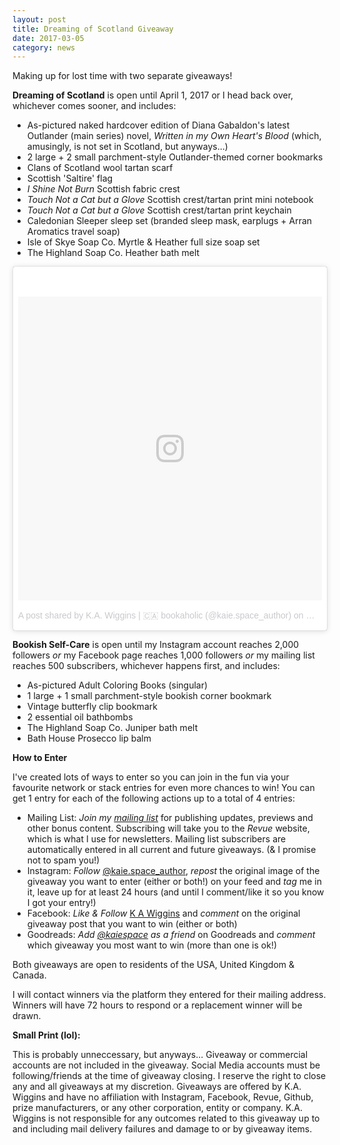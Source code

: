 ```yaml
---
layout: post
title: Dreaming of Scotland Giveaway
date: 2017-03-05
category: news
---
```


Making up for lost time with two separate giveaways!

**Dreaming of Scotland** is open until April 1, 2017 or I head back over, whichever comes sooner, and includes:

- As-pictured naked hardcover edition of Diana Gabaldon's latest Outlander (main series) novel, *Written in my Own Heart's Blood* (which, amusingly, is not set in Scotland, but anyways...) 
- 2 large + 2 small parchment-style Outlander-themed corner bookmarks
- Clans of Scotland wool tartan scarf
- Scottish 'Saltire' flag
- *I Shine Not Burn* Scottish fabric crest
- *Touch Not a Cat but a Glove* Scottish crest/tartan print mini notebook
- *Touch Not a Cat but a Glove* Scottish crest/tartan print keychain
- Caledonian Sleeper sleep set (branded sleep mask, earplugs + Arran Aromatics travel soap)
- Isle of Skye Soap Co. Myrtle & Heather full size soap set
- The Highland Soap Co. Heather bath melt

<blockquote class="instagram-media" data-instgrm-version="7" style=" background:#FFF; border:0; border-radius:3px; box-shadow:0 0 1px 0 rgba(0,0,0,0.5),0 1px 10px 0 rgba(0,0,0,0.15); margin: 1px; max-width:658px; padding:0; width:99.375%; width:-webkit-calc(100% - 2px); width:calc(100% - 2px);"><div style="padding:8px;"> <div style=" background:#F8F8F8; line-height:0; margin-top:40px; padding:50% 0; text-align:center; width:100%;"> <div style=" background:url(data:image/png;base64,iVBORw0KGgoAAAANSUhEUgAAACwAAAAsCAMAAAApWqozAAAABGdBTUEAALGPC/xhBQAAAAFzUkdCAK7OHOkAAAAMUExURczMzPf399fX1+bm5mzY9AMAAADiSURBVDjLvZXbEsMgCES5/P8/t9FuRVCRmU73JWlzosgSIIZURCjo/ad+EQJJB4Hv8BFt+IDpQoCx1wjOSBFhh2XssxEIYn3ulI/6MNReE07UIWJEv8UEOWDS88LY97kqyTliJKKtuYBbruAyVh5wOHiXmpi5we58Ek028czwyuQdLKPG1Bkb4NnM+VeAnfHqn1k4+GPT6uGQcvu2h2OVuIf/gWUFyy8OWEpdyZSa3aVCqpVoVvzZZ2VTnn2wU8qzVjDDetO90GSy9mVLqtgYSy231MxrY6I2gGqjrTY0L8fxCxfCBbhWrsYYAAAAAElFTkSuQmCC); display:block; height:44px; margin:0 auto -44px; position:relative; top:-22px; width:44px;"></div></div><p style=" color:#c9c8cd; font-family:Arial,sans-serif; font-size:14px; line-height:17px; margin-bottom:0; margin-top:8px; overflow:hidden; padding:8px 0 7px; text-align:center; text-overflow:ellipsis; white-space:nowrap;"><a href="https://www.instagram.com/p/BRR-oeMAAD5/" style=" color:#c9c8cd; font-family:Arial,sans-serif; font-size:14px; font-style:normal; font-weight:normal; line-height:17px; text-decoration:none;" target="_blank">A post shared by K.A. Wiggins | 🇨🇦 bookaholic (@kaie.space_author)</a> on <time style=" font-family:Arial,sans-serif; font-size:14px; line-height:17px;" datetime="2017-03-06T03:04:19+00:00">Mar 5, 2017 at 7:04pm PST</time></p></div></blockquote>
<script async defer src="//platform.instagram.com/en_US/embeds.js"></script>

**Bookish Self-Care** is open until my Instagram account reaches 2,000 followers *or* my Facebook page reaches 1,000 followers *or* my mailing list reaches 500 subscribers, whichever happens first, and includes:

- As-pictured Adult Coloring Books (singular)
- 1 large + 1 small parchment-style bookish corner bookmark
- Vintage butterfly clip bookmark
- 2 essential oil bathbombs
- The Highland Soap Co. Juniper bath melt
- Bath House Prosecco lip balm

**How to Enter**

I've created lots of ways to enter so you can join in the fun via your favourite network or stack entries for even more chances to win! You can get 1 entry for each of the following actions up to a total of 4 entries:

- Mailing List: *Join my [mailing list](https://www.getrevue.co/profile/kaiespace)* for publishing updates, previews and other bonus content. Subscribing will take you to the *Revue* website, which is what I use for newsletters. Mailing list subscribers are automatically entered in all current and future giveaways. (& I promise not to spam you!) 
- Instagram: *Follow* [@kaie.space_author](https://www.instagram.com/kaie.space_author/), *repost* the original image of the giveaway you want to enter (either or both!) on your feed and *tag* me in it, leave up for at least 24 hours (and until I comment/like it so you know I got your entry!)
- Facebook: *Like & Follow* [K A Wiggins](https://www.facebook.com/K-A-Wiggins-424659727877061/) and *comment* on the original giveaway post that you want to win (either or both)
- Goodreads: *Add [@kaiespace](https://www.goodreads.com/kaiespace) as a friend* on Goodreads and *comment* which giveaway you most want to win (more than one is ok!) 

Both giveaways are open to residents of the USA, United Kingdom & Canada.

I will contact winners via the platform they entered for their mailing address. Winners will have 72 hours to respond or a replacement winner will be drawn. 

**Small Print (lol):**

This is probably unneccessary, but anyways... Giveaway or commercial accounts are not included in the giveaway. Social Media accounts must be following/friends at the time of giveaway closing. I reserve the right to close any and all giveaways at my discretion. Giveaways are offered by K.A. Wiggins and have no affiliation with Instagram, Facebook, Revue, Github, prize manufacturers, or any other corporation, entity or company. K.A. Wiggins is not responsible for any outcomes related to this giveaway up to and including mail delivery failures and damage to or by giveaway items.

